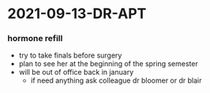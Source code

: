 # 2021-09-13-DR-APT
### hormone refill
- try to take finals before surgery
- plan to see her at the beginning of the spring semester
- will be out of office back in january
  - if need anything ask colleague dr bloomer or dr blair


